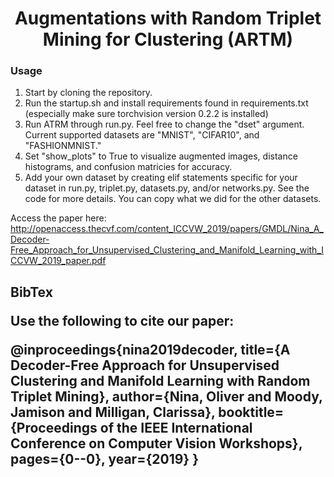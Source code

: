 <h1 align="center">
Augmentations with Random Triplet Mining for Clustering (ARTM)
</h1">



### Usage
1. Start by cloning the repository.
2. Run the startup.sh and install requirements found in requirements.txt (especially make sure torchvision version 0.2.2 is installed)
2. Run ATRM through run.py. Feel free to change the "dset" argument. Current supported datasets are "MNIST", "CIFAR10", and "FASHIONMNIST."
3. Set "show_plots" to True to visualize augmented images, distance histograms, and confusion matricies for accuracy.
4. Add your own dataset by creating elif statements specific for your dataset in run.py, triplet.py, datasets.py, and/or networks.py. See the code for more details. You can copy what we did for the other datasets. 

Access the paper here: http://openaccess.thecvf.com/content_ICCVW_2019/papers/GMDL/Nina_A_Decoder-Free_Approach_for_Unsupervised_Clustering_and_Manifold_Learning_with_ICCVW_2019_paper.pdf

<h2 align="left">
BibTex
</h2">
  
Use the following to cite our paper:
  
@inproceedings{nina2019decoder,
  title={A Decoder-Free Approach for Unsupervised Clustering and Manifold Learning with Random Triplet Mining},
  author={Nina, Oliver and Moody, Jamison and Milligan, Clarissa},
  booktitle={Proceedings of the IEEE International Conference on Computer Vision Workshops},
  pages={0--0},
  year={2019}
}
